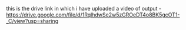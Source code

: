 this is the drive link in which i have uploaded a video of output -
https://drive.google.com/file/d/1RqlhdwSe2w5zGROeDT4o8BK5gcOT1-_C/view?usp=sharing